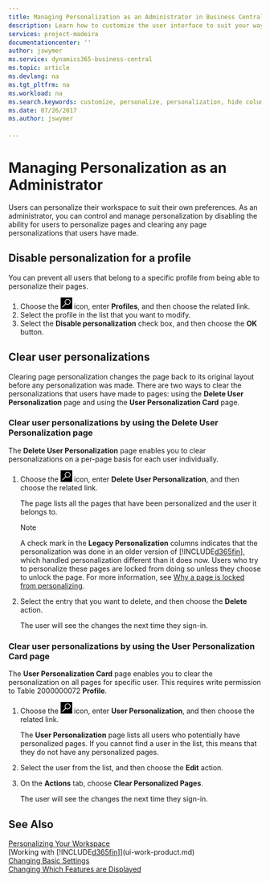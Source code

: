 ```yaml
---
title: Managing Personalization as an Administrator in Business Central | Microsoft Docs
description: Learn how to customize the user interface to suit your way of working.
services: project-madeira
documentationcenter: ''
author: jswymer
ms.service: dynamics365-business-central
ms.topic: article
ms.devlang: na
ms.tgt_pltfrm: na
ms.workload: na
ms.search.keywords: customize, personalize, personalization, hide columns, remove fields, move fields
ms.date: 07/26/2017
ms.author: jswymer

---
```

# Managing Personalization as an Administrator
<!--NAV in the Web client-->
Users can personalize their workspace to suit their own preferences. As an administrator, you can control and manage personalization by disabling the ability for users to personalize pages and clearing any page personalizations that users have made.

## Disable personalization for a profile
You can prevent all users that belong to a specific profile from being able to personalize their pages.
1.  Choose the ![Search for Page or Report](media/ui-search/search_small.png "Search for Page or Report icon") icon, enter **Profiles**, and then choose the related link.
2.  Select the profile in the list that you want to modify.
3. Select the **Disable personalization** check box, and then choose the **OK** button.

## Clear user personalizations

Clearing page personalization changes the page back to its original layout before any personalization was made. There are two ways to clear the personalizations that users have made to pages: using the **Delete User Personalization** page and using the **User Personalization Card** page.

### Clear user personalizations by using the Delete User Personalization page

The **Delete User Personalization** page enables you to clear personalizations on a per-page basis for each user individually.

1.  Choose the ![Search for Page or Report](media/ui-search/search_small.png "Search for Page or Report icon") icon, enter **Delete User Personalization**, and then choose the related link.

    The page lists all the pages that have been personalized and the user it belongs to.

    >[!NOTE]
    > A check mark in the **Legacy Personalization** columns indicates that the personalization was done in an older version of [!INCLUDE[d365fin](includes/d365fin_md.md)], which handled personalization different than it does now. Users who try to personalize these pages are locked from doing so unless they choose to unlock the page. For more information, see [Why a page is locked from personalizing](ui-personalization-locked.md).

2. Select the entry that you want to delete, and then choose the **Delete** action.

    The user will see the changes the next time they sign-in.

### Clear user personalizations by using the User Personalization Card page

The **User Personalization Card** page enables you to clear the personalization on all pages for specific user. This requires write permission to Table 2000000072 **Profile**.

1.  Choose the ![Search for Page or Report](media/ui-search/search_small.png "Search for Page or Report icon") icon, enter **User Personalization**, and then choose the related link.

    The **User Personalization** page lists all users who potentially have personalized pages. If you cannot find a user in the list, this means that they do not have any personalized pages.

2. Select the user from the list, and then choose the **Edit** action.

3.  On the **Actions** tab, choose **Clear Personalized Pages**.

    The user will see the changes the next time they sign-in.

## See Also
[Personalizing Your Workspace](ui-personalization-user.md)  
[Working with [!INCLUDE[d365fin](includes/d365fin_md.md)]](ui-work-product.md)  
[Changing Basic Settings](ui-change-basic-settings.md)  
[Changing Which Features are Displayed](ui-experiences.md)  
